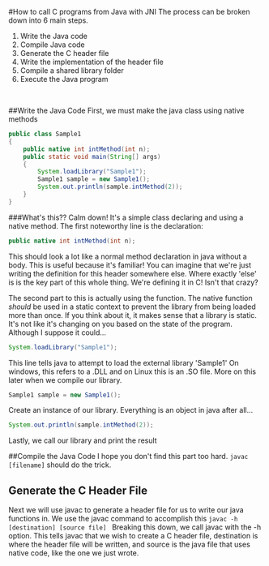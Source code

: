 #How to call C programs from Java with JNI
The process can be broken down into 6 main steps.
1. Write the Java code
2. Compile Java code
3. Generate the C header file
4. Write the implementation of the header file
5. Compile a shared library folder
6. Execute the Java program

<br>

##Write the Java Code
First, we must make the java class using native methods
```java
public class Sample1
{
	public native int intMethod(int n);
	public static void main(String[] args)
	{
		System.loadLibrary("Sample1");
		Sample1 sample = new Sample1();
		System.out.println(sample.intMethod(2));
	}
}
```
###What's this??
Calm down! It's a simple class declaring and using a native method. The first noteworthy line is the declaration:
```java
public native int intMethod(int n);
```
This should look a lot like a normal method declaration in java without a body. This is useful because it's familiar! You can imagine that we're just writing the definition for this header somewhere else. Where exactly 'else' is is the key part of this whole thing. We're defining it in C! Isn't that crazy?

The second part to this is actually using the function. The native function *should* be used in a static context to prevent the library from being loaded more than once. If you think about it, it makes sense that a library is static. It's not like it's changing on you based on the state of the program. Although I suppose it could...

```java
System.loadLibrary("Sample1");
```
This line tells java to attempt to load the external library 'Sample1' On windows, this refers to a .DLL and on Linux this is an .SO file.  More on this later when we compile our library.

```java
Sample1 sample = new Sample1();
```
Create an instance of our library. Everything is an object in java after all...
```java
System.out.println(sample.intMethod(2));
```
Lastly, we call our library and print the result

##Compile the Java Code
I hope you don't find this part too hard. `javac [filename]` should do the trick.

## Generate the C Header File
Next we will use javac to generate a header file for us to write our java functions in. We use the javac command to accomplish this
`javac -h [destination] [source file] `
Breaking this down, we call javac with the -h option. This tells javac that we wish to create a C header file, destination is where the header file will be written, and source is the java file that uses native code, like the one we just wrote.
